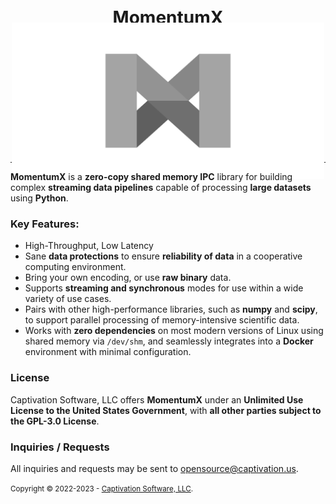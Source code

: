 <p align="center" style="border-bottom: solid 1px;">
    <strong style="font-size: 2em;">MomentumX</strong>
    <br />
    <em style="font-size: 1.25em">Data in Motion</em>
    <br />
    <img src="https://github.com/captivationsoftware/MomentumX/blob/main/Logo.png?raw=true" title="MomentumX Logo" style="height: 250px; width: auto; object-fit: cover; margin: -30px; auto;" />
</p>

**MomentumX** is a **zero-copy shared memory IPC** library for building complex **streaming data pipelines** capable of processing **large datasets** using **Python**. 

### Key Features:
- High-Throughput, Low Latency
- Sane **data protections** to ensure **reliability of data** in a cooperative computing environment. 
- Bring your own encoding, or use **raw binary** data.
- Supports **streaming and synchronous** modes for use within a wide variety of use cases. 
- Pairs with other high-performance libraries, such as **numpy** and **scipy**, to support parallel processing of memory-intensive scientific data.
- Works with **zero dependencies** on most modern versions of Linux using shared memory via `/dev/shm`, and seamlessly integrates into a **Docker** environment with minimal configuration. 


### License
Captivation Software, LLC offers **MomentumX** under an **Unlimited Use License to the United States Government**, with **all other parties subject to the GPL-3.0 License**.

### Inquiries / Requests
All inquiries and requests may be sent to <a href="mailto:opensource@captivation.us">opensource@captivation.us</a>.


<small>
    Copyright &copy; 2022-2023 - <a href="https://captivation.us" target="_blank">Captivation Software, LLC</a>.
</small>